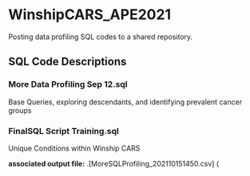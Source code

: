 # WinshipCARS_APE2021
Posting data profiling SQL codes to a shared repository.


## SQL Code Descriptions

### More Data Profiling Sep 12.sql  
Base Queries, exploring descendants, and identifying prevalent cancer groups

### FinalSQL Script Training.sql
Unique Conditions within Winship CARS

**associated output file:** .[MoreSQLProfiling_202110151450.csv] (
### 
